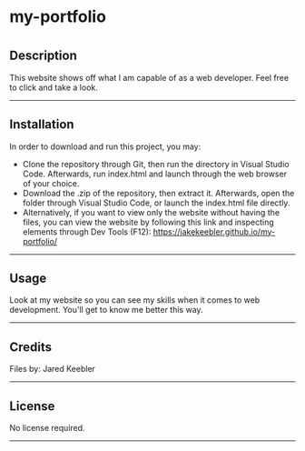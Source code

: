 # my-portfolio

# <My Portfolio>

## Description

This website shows off what I am capable of as a web developer. Feel free to click and take a look.

---

## Installation

In order to download and run this project, you may:

- Clone the repository through Git, then run the directory in Visual Studio Code. Afterwards, run index.html and launch through the web browser of your choice.
- Download the .zip of the repository, then extract it. Afterwards, open the folder through Visual Studio Code, or launch the index.html file directly.
- Alternatively, if you want to view only the website without having the files, you can view the website by following this link and inspecting elements through Dev Tools (F12): https://jakekeebler.github.io/my-portfolio/

---

## Usage

Look at my website so you can see my skills when it comes to web development. You'll get to know me better this way.

---

## Credits

Files by: Jared Keebler

---

## License

No license required.

---

